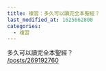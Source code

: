 ```yaml
---
title: 複習：多久可以讀完全本聖經？
last_modified_at: 1625662800
categories:
  - 複習
---
```


<p>多久可以讀完全本聖經？<br>
<a href="/posts/269192760" target="_blank">/posts/269192760</a></p>

<p>&nbsp;</p>

